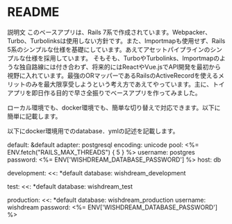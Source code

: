# README
説明文 このベースアプリは、Rails 7系で作成されています。Webpacker、Turbo、Turbolinksは使用しない方針です。また、Importmapも使用せず、Rails 5系のシンプルな仕様を基礎にしています。あえてアセットパイプラインのシンプルな仕様を採用しています。  そもそも、TurboやTurbolinks、Importmapのような独自路線には付き合わず、将来的にはReactやVue.jsでAPI開発を最初から視野に入れています。最強のORマッパーであるRailsのActiveRecordを使えるメリットのみを最大限享受しようという考え方であえてやっています。主に、トイアプリを即日作る目的で早さ全振りでベースアプリを作ってみました。

ローカル環境でも、docker環境でも、簡単な切り替えで対応できます。以下に簡単に記載します。



以下にdocker環境用でのdatabase．ymlの記述を記載します。

default: &default
  adapter: postgresql
  encoding: unicode
  pool: <%= ENV.fetch("RAILS_MAX_THREADS") { 5 } %>
  username: postgres
  password: <%= ENV['WISHDREAM_DATABASE_PASSWORD'] %>
  host: db

development:
  <<: *default
  database: wishdream_development

test:
  <<: *default
  database: wishdream_test

production:
  <<: *default
  database: wishdream_production
  username: wishdream
  password: <%= ENV['WISHDREAM_DATABASE_PASSWORD'] %>
